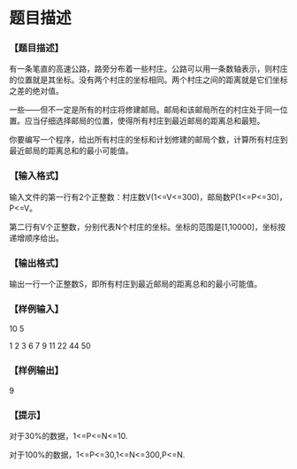 # 题目描述


<h3>
【题目描述】
</h3>
<p>
有一条笔直的高速公路，路旁分布着一些村庄。公路可以用一条数轴表示，则村庄的位置就是其坐标。没有两个村庄的坐标相同。两个村庄之间的距离就是它们坐标之差的绝对值。
</p>
<p>
一些——但不一定是所有的村庄将修建邮局。邮局和该邮局所在的村庄处于同一位置。应当仔细选择邮局的位置，使得所有村庄到最近邮局的距离总和最短。
</p>
<p>
你要编写一个程序，给出所有村庄的坐标和计划修建的邮局个数，计算所有村庄到最近邮局的距离总和的最小可能值。
</p>
<h3>
【输入格式】
</h3>
<p>
输入文件的第一行有2个正整数：村庄数V(1&lt;=V&lt;=300)，邮局数P(1&lt;=P&lt;=30)，P&lt;=V。
</p>
<p>
第二行有V个正整数，分别代表N个村庄的坐标。坐标的范围是[1,10000]，坐标按递增顺序给出。
</p>
<h3>
【输出格式】
</h3>
<p>
输出一行一个正整数S，即所有村庄到最近邮局的距离总和的最小可能值。
</p>
<h3>
【样例输入】
</h3>
<p>
10 5
</p>
<p>
1 2 3 6 7 9 11 22 44 50
</p>
<h3>
【样例输出】
</h3>
<p>
9
</p>
<h3>
【提示】
</h3>
<p>
对于30%的数据，1&lt;=P&lt;=N&lt;=10.
</p>
<p>
对于100%的数据，1&lt;=P&lt;=30,1&lt;=N&lt;=300,P&lt;=N.
</p>
